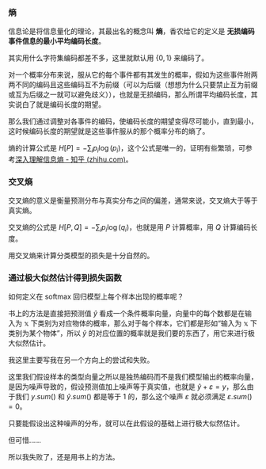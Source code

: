 
### 熵

信息论是将信息量化的理论，其最出名的概念叫 **熵**，香农给它的定义是 **无损编码事件信息的最小平均编码长度**。

其实用什么字符集编码都差不多，这里就默认用 $\{0,1\}$ 来编码了。

对一个概率分布来说，服从它的每个事件都有其发生的概率，假如为这些事件附两两不同的编码且这些编码互不为前缀（可以为后缀（想想为什么只要禁止互为前缀或互为后缀之一就可以避免歧义）），也就是无损编码，那么所谓平均编码长度，其实说白了就是编码长度的期望。

那么我们通过调整对各事件的编码，使编码长度的期望变得尽可能小，直到最小，这时候编码长度的期望就是这些事件服从的那个概率分布的熵了。

熵的计算公式是 $H[P] = -\sum_i p_i\log(p_i)$，这个公式是唯一的，证明有些繁琐，可参考[深入理解信息熵 - 知乎 (zhihu.com)](https://zhuanlan.zhihu.com/p/72155996)。

### 交叉熵

交叉熵的意义是衡量预测分布与真实分布之间的偏差，通常来说，交叉熵大于等于真实熵。

交叉熵的公式是 $H[P,Q] = -\sum_i p_i\log(q_i)$，也就是用 $P$ 计算概率，用 $Q$ 计算编码长度。

用交叉熵来计算分类模型的损失是十分自然的。

### 通过极大似然估计得到损失函数

如何定义在 softmax 回归模型上每个样本出现的概率呢？

书上的方法是直接把预测值 $\hat y$ 看成一个条件概率向量，向量中的每个数都是在输入为 $\mathbb x$ 下类别为对应物体的概率，那么对于每个样本，它们都是形如“输入为 $\mathbb x$ 下类别为某个物体”，所以 $\hat y$ 的对应位置的概率就是我们要的东西了，用它来进行极大似然估计。

我这里主要写我在另一个方向上的尝试和失败。

这里我们假设样本的类型向量之所以是独热编码而不是我们模型输出的概率向量，是因为噪声导致的，假设预测值加上噪声等于真实值，也就是 $\hat y+\varepsilon = y$，那么由于我们 $y.sum()$ 和 $\hat y.sum()$ 都是等于 $1$ 的，那么这个噪声 $\varepsilon$ 就必须满足 $\varepsilon.sum()=0$。

只要能假设出这种噪声的分布，就可以在此假设的基础上进行极大似然估计。

但可惜……

所以我失败了，还是用书上的方法。




